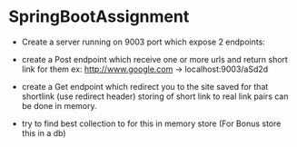 # SpringBootAssignment

  - Create a server running on 9003 port which expose 2 endpoints:

  - create a Post endpoint which receive one or more urls and return short link for them ex: http://www.google.com -> localhost:9003/aSd2d
  - create a Get endpoint which redirect you to the site saved for that shortlink (use redirect header)
storing  of short link to real link pairs can be done in memory.

  - try to find best collection to for this in memory store
(For Bonus store this in a db)
